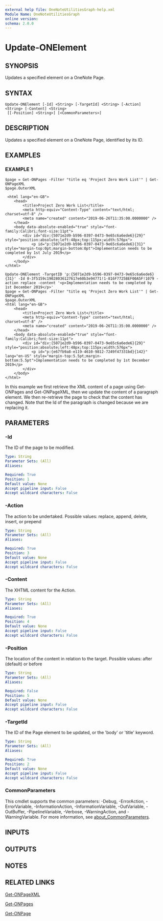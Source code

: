 ```yaml
---
external help file: OneNoteUtilitiesGraph-help.xml
Module Name: OneNoteUtilitiesGraph
online version:
schema: 2.0.0
---
```


# Update-ONElement

## SYNOPSIS
Updates a specified element on a OneNote Page.

## SYNTAX

```
Update-ONElement [-Id] <String> [-TargetId] <String> [-Action] <String> [-Content] <String>
 [[-Position] <String>] [<CommonParameters>]
```

## DESCRIPTION
Updates a specified element on a OneNote Page, identified by its ID.

## EXAMPLES

### EXAMPLE 1
```
$page = Get-ONPages -Filter "title eq 'Project Zero Work List'" | Get-ONPageXML
$page.OuterXML

 <html lang="en-GB">
    <head>
        <title>Project Zero Work List</title>
        <meta http-equiv="Content-Type" content="text/html; charset=utf-8" />
        <meta name="created" content="2019-06-26T11:35:00.0000000" />         
    </head>         
    <body data-absolute-enabled="true" style="font-family:Calibri;font-size:11pt">
        <div id="div:{5071e2d9-b596-0397-0473-9e65c6a6ede6}{29}" style="position:absolute;left:48px;top:115px;width:576px">
            <p id="p:{5071e2d9-b596-0397-0473-9e65c6a6ede6}{31}" style="margin-top:0pt;margin-bottom:0pt">Implementation needs to be completed by 1st July 2019</p>
        </div>         
    </body> 
</html>

Update-ONElement -TargetID 'p:{5071e2d9-b596-0397-0473-9e65c6a6ede6}{31}' -Id 0-3f5159c19028036127617e60b3e94771!1-816F7725BEF00A5F!1079 -action replace -content '<p>Implementation needs to be completed by 1st December 2019</p>' 
$page = Get-ONPages -Filter "title eq 'Project Zero Work List'" | Get-ONPageXML
$page.OuterXML 
<html lang="en-GB">
    <head>                 
        <title>Project Zero Work List</title> 
        <meta http-equiv="Content-Type" content="text/html; charset=utf-8" />
        <meta name="created" content="2019-06-26T11:35:00.0000000" />
    </head>         
    <body data-absolute-enabled="true" style="font-family:Calibri;font-size:11pt">                 
        <div id="div:{5071e2d9-b596-0397-0473-9e65c6a6ede6}{29}" style="position:absolute;left:48px;top:115px;width:576px">                         
            <p id="p:{e67fb9a8-e119-4610-9812-7249f47331bd}{142}" lang="en-US" style="margin-top:5.5pt;margin-bottom:5.5pt">Implementation needs to be completed by 1st December 2019</p>          
        </div>         
    </body> 
</html>
```

In this example we first retrieve the XML content of a page using Get-ONPages and Get-ONPageXML, then we update the content of a paragraph element.
We then re-retrieve the page to check that the content has changed.
Note that the Id of the paragraph is changed because we are replacing it.

## PARAMETERS

### -Id
The ID of the page to be modified.

```yaml
Type: String
Parameter Sets: (All)
Aliases:

Required: True
Position: 1
Default value: None
Accept pipeline input: False
Accept wildcard characters: False
```

### -Action
The action to be undertaked.
Possible values:  replace, append, delete, insert, or prepend

```yaml
Type: String
Parameter Sets: (All)
Aliases:

Required: True
Position: 3
Default value: None
Accept pipeline input: False
Accept wildcard characters: False
```

### -Content
The XHTML content for the Action.

```yaml
Type: String
Parameter Sets: (All)
Aliases:

Required: True
Position: 4
Default value: None
Accept pipeline input: False
Accept wildcard characters: False
```

### -Position
The location of the content in relation to the target.
Possible values: after (default) or before

```yaml
Type: String
Parameter Sets: (All)
Aliases:

Required: False
Position: 5
Default value: None
Accept pipeline input: False
Accept wildcard characters: False
```

### -TargetId
The ID of the Page element to be updated, or the 'body' or 'title' keyword.

```yaml
Type: String
Parameter Sets: (All)
Aliases:

Required: True
Position: 2
Default value: None
Accept pipeline input: False
Accept wildcard characters: False
```

### CommonParameters
This cmdlet supports the common parameters: -Debug, -ErrorAction, -ErrorVariable, -InformationAction, -InformationVariable, -OutVariable, -OutBuffer, -PipelineVariable, -Verbose, -WarningAction, and -WarningVariable. For more information, see [about_CommonParameters](http://go.microsoft.com/fwlink/?LinkID=113216).

## INPUTS

## OUTPUTS

## NOTES

## RELATED LINKS

[Get-ONPageXML](Get-ONPageXML.md)

[Get-ONPages](Get-ONPages.md)

[Get-ONPage](Get-ONPage)


